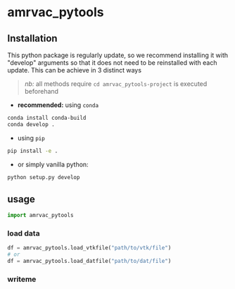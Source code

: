 # amrvac_pytools
## Installation

This python package is regularly update, so we recommend installing it with "develop" arguments so that it does not need to be reinstalled with each update. This can be achieve in 3 distinct ways
> *nb:* all methods require `cd amrvac_pytools-project` is executed beforehand

- **recommended:** using `conda`
```bash
conda install conda-build
conda develop .
```
- using `pip`
```bash
pip install -e .
```
- or simply vanilla python:
```bash
python setup.py develop
```

## usage

```python
import amrvac_pytools
```

### load data
```python
df = amrvac_pytools.load_vtkfile("path/to/vtk/file")
# or
df = amrvac_pytools.load_datfile("path/to/dat/file")
```

### writeme